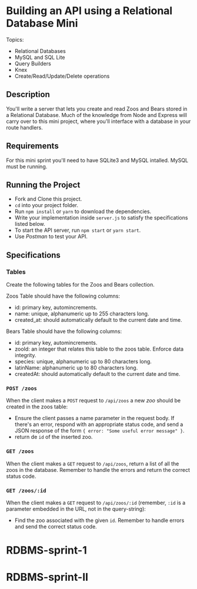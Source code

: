 # Building an API using a Relational Database Mini

Topics:
  * Relational Databases
  * MySQL and SQL Lite
  * Query Builders
  * Knex
  * Create/Read/Update/Delete operations

## Description
You'll write a server that lets you create and read Zoos and Bears stored in a Relational Database. Much
of the knowledge from Node and Express will carry over to this mini project,
where you'll interface with a database in your route handlers.

## Requirements
For this mini sprint you'll need to have SQLite3 and MySQL intalled. MySQL must be running.


## Running the Project
* Fork and Clone this project.
* `cd` into your project folder.
* Run `npm install` or `yarn` to download the dependencies.
* Write your implementation inside `server.js` to satisfy the specifications listed below.
* To start the API server, run `npm start` or `yarn start`.
* Use _Postman_ to test your API.

## Specifications

### Tables
Create the following tables for the Zoos and Bears collection. 

Zoos Table should have the following columns:
- id: primary key, automincrements.
- name: unique, alphanumeric up to 255 characters long.
- created_at: should automatically default to the current date and time.

Bears Table should have the following columns:
- id: primary key, automincrements.
- zooId: an integer that relates this table to the zoos table. Enforce data integrity.
- species: unique, alphanumeric up to 80 characters long.
- latinName: alphanumeric up to 80 characters long.
- createdAt: should automatically default to the current date and time.


### `POST /zoos`
When the client makes a `POST` request to `/api/zoos` a new _zoo_ should be created in the zoos table:

- Ensure the client passes a name parameter in the request
  body. If there's an error, respond with an appropriate status code, and send
  a JSON response of the form `{ error: "Some useful error message" }`.
- return de `id` of the inserted zoo.

### `GET /zoos`
When the client makes a `GET` request to `/api/zoos`, return a list of all the zoos in the database. 
Remember to handle the errors and return the correct status code.

### `GET /zoos/:id`
When the client makes a `GET` request to `/api/zoos/:id` (remember, `:id` is a
parameter embedded in the URL, not in the query-string):

- Find the zoo associated with the given `id`. Remember to handle errors and send the correct status code.
# RDBMS-sprint-1
# RDBMS-sprint-II
